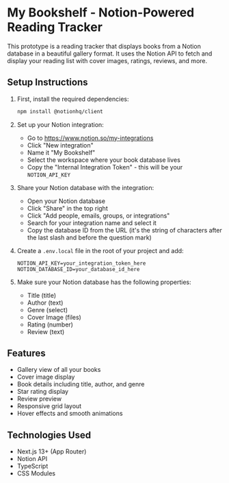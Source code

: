 # My Bookshelf - Notion-Powered Reading Tracker

This prototype is a reading tracker that displays books from a Notion database in a beautiful gallery format. It uses the Notion API to fetch and display your reading list with cover images, ratings, reviews, and more.

## Setup Instructions

1. First, install the required dependencies:
   ```bash
   npm install @notionhq/client
   ```

2. Set up your Notion integration:
   - Go to https://www.notion.so/my-integrations
   - Click "New integration"
   - Name it "My Bookshelf"
   - Select the workspace where your book database lives
   - Copy the "Internal Integration Token" - this will be your `NOTION_API_KEY`

3. Share your Notion database with the integration:
   - Open your Notion database
   - Click "Share" in the top right
   - Click "Add people, emails, groups, or integrations"
   - Search for your integration name and select it
   - Copy the database ID from the URL (it's the string of characters after the last slash and before the question mark)

4. Create a `.env.local` file in the root of your project and add:
   ```
   NOTION_API_KEY=your_integration_token_here
   NOTION_DATABASE_ID=your_database_id_here
   ```

5. Make sure your Notion database has the following properties:
   - Title (title)
   - Author (text)
   - Genre (select)
   - Cover Image (files)
   - Rating (number)
   - Review (text)

## Features
- Gallery view of all your books
- Cover image display
- Book details including title, author, and genre
- Star rating display
- Review preview
- Responsive grid layout
- Hover effects and smooth animations

## Technologies Used
- Next.js 13+ (App Router)
- Notion API
- TypeScript
- CSS Modules 